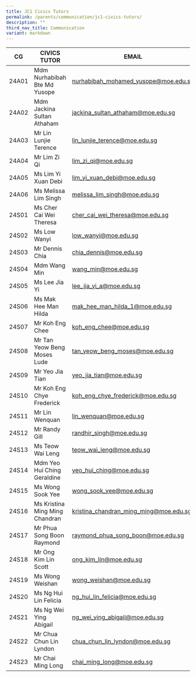 ```yaml
---
title: JC1 Civics Tutors
permalink: /parents/communication/jc1-civics-tutors/
description: ""
third_nav_title: Communication
variant: markdown
---
```

| CG | CIVICS TUTOR | EMAIL |
| -------- | -------- | -------- |
| 24A01 | Mdm Nurhabibah Bte Md Yusope | nurhabibah_mohamed_yusope@moe.edu.sg |
| 24A02 | Mdm Jackina Sultan Athaham | jackina_sultan_athaham@moe.edu.sg |
| 24A03 | Mr Lin Lunjie Terence | lin_lunjie_terence@moe.edu.sg |
| 24A04 | Mr Lim Zi Qi | lim_zi_qi@moe.edu.sg |
| 24A05 | Ms Lim Yi Xuan Debi | lim_yi_xuan_debi@moe.edu.sg |
| 24A06 | Ms Melissa Lim Singh | melissa_lim_singh@moe.edu.sg|
| 24S01 | Ms Cher Cai Wei Theresa | cher_cai_wei_theresa@moe.edu.sg |
| 24S02 | Ms Low Wanyi | low_wanyi@moe.edu.sg |
| 24S03 | Mr Dennis Chia | chia_dennis@moe.edu.sg |
| 24S04 | Mdm Wang Min | wang_min@moe.edu.sg |
| 24S05 | Ms Lee Jia Yi | lee_jia_yi_a@moe.edu.sg |
| 24S06 | Ms Mak Hee Man Hilda | mak_hee_man_hilda_1@moe.edu.sg |
| 24S07 | Mr Koh Eng Chee | koh_eng_chee@moe.edu.sg |
| 24S08 | Mr Tan Yeow Beng Moses Lude | tan_yeow_beng_moses@moe.edu.sg |
| 24S09 | Mr Yeo Jia Tian | yeo_jia_tian@moe.edu.sg |
| 24S10 | Mr Koh Eng Chye Frederick | koh_eng_chye_frederick@moe.edu.sg |
| 24S11 | Mr Lin Wenquan | lin_wenquan@moe.edu.sg |
| 24S12 | Mr Randy Gill | randhir_singh@moe.edu.sg |
| 24S13 | Ms Teow Wai Leng | teow_wai_leng@moe.edu.sg |
| 24S14 | Mdm Yeo Hui Ching Geraldine | yeo_hui_ching@moe.edu.sg |
| 24S15 | Ms Wong Sook Yee | wong_sook_yee@moe.edu.sg |
| 24S16 | Ms Kristina Ming Ming Chandran | kristina_chandran_ming_ming@moe.edu.sg |
| 24S17 | Mr Phua Song Boon Raymond | raymond_phua_song_boon@moe.edu.sg |
| 24S18 | Mr Ong Kim Lin Scott | ong_kim_lin@moe.edu.sg |
| 24S19 | Ms Wong Weishan | wong_weishan@moe.edu.sg |
| 24S20 | Ms Ng Hui Lin Felicia | ng_hui_lin_felicia@moe.edu.sg |
| 24S21 | Ms Ng Wei Ying Abigail | ng_wei_ying_abigail@moe.edu.sg |
| 24S22 | Mr Chua Chun Lin Lyndon | chua_chun_lin_lyndon@moe.edu.sg |
| 24S23 | Mr Chai Ming Long | chai_ming_long@moe.edu.sg |
